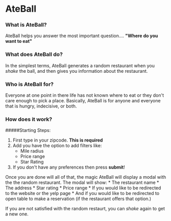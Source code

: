 # AteBall 


### What is AteBall?

AteBall helps you answer the most important question.... **"Where do you want to eat"**

### What does AteBall do? 

In the simplest terms, AteBall generates a random restaurant when you *shake* the ball, and then gives you information about the restaurant. 

### Who is AteBall for? 

Everyone at one point in there life has not known where to eat or they don't care enough to pick a place. 
Basically, AteBall is for anyone and everyone that is hungry, indecisive, or both.

### How does it work? 

#####Starting Steps: 
1. First type in your zipcode. **This is required** 
2. Add you have the option to add filters like: 
    * Mile radius 
    * Price range
    * Star Rating
3. If you don't have any preferences then press **submit**!

Once you are done will all of that, the magic AteBall will display a modal with the the random restaurant. The modal will show: 
    * The restaurant name
    * The address 
    * Star rating
    * Price range
    * If you would like to be redirected to the website or the yelp page
    * And if you would like to be redirected to open table to make a reservation (if the restaurant offers that option.)

If you are not satisfied with the random restaurt, you can *shake* again to get a new one. 

